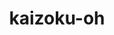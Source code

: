 ---
title: kaizoku-oh
github: https://github.com/kaizoku-oh
mode: light
transition: 1s
score: 67.65
archetype:
- Minimalistic
---